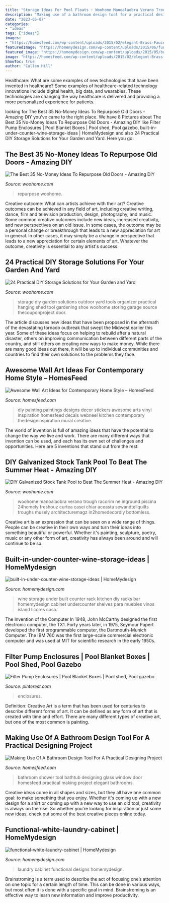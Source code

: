 ```yaml
---
title: "Storage Ideas For Pool Floats : Woohome Manoalaobra Verano Trough Racorim Ne Inground Piscina 24homely Freshouz Curtea Casei Chiar Aceasta Sewandtellquilts Troughs Musely Architecturemagz In2homedecordiy Bottomless"
description: "Making use of a bathroom design tool for a practical designing project"
date: "2023-05-07"
categories:
- "ideas"
tags: ["ideas"]
images:
- "https://homesfeed.com/wp-content/uploads/2015/02/elegant-Brass-Faucet-Lighting-Idea-In-Ceiling-Window-Bathtub-Elegant-Box-square-Glass-Shower-Door-Design-Thought-Slidding-Design-Combined-With-Tile-Body-Bathtub.jpg"
featuredImage: "https://homemydesign.com/wp-content/uploads/2015/06/functional-white-laundry-cabinet.jpg"
featured_image: "https://homemydesign.com/wp-content/uploads/2015/05/built-in-under-counter-wine-storage-ideas.jpg"
image: "https://homesfeed.com/wp-content/uploads/2015/02/elegant-Brass-Faucet-Lighting-Idea-In-Ceiling-Window-Bathtub-Elegant-Box-square-Glass-Shower-Door-Design-Thought-Slidding-Design-Combined-With-Tile-Body-Bathtub.jpg"
ShowToc: true
author: "Cullen Hill"
---
```



Healthcare: What are some examples of new technologies that have been invented in healthcare?
Some examples of healthcare-related technology innovations include digital health, big data, and wearables. These technologies are changing the way healthcare is delivered and providing a more personalized experience for patients.

	

		
looking for The Best 35 No-Money Ideas To Repurpose Old Doors - Amazing DIY you've came to the right place. We have 8 Pictures about The Best 35 No-Money Ideas To Repurpose Old Doors - Amazing DIY like Filter Pump Enclosures | Pool Blanket Boxes | Pool shed, Pool gazebo, built-in-under-counter-wine-storage-ideas | HomeMydesign and also 24 Practical DIY Storage Solutions for Your Garden and Yard. Here you go:
		
    
## The Best 35 No-Money Ideas To Repurpose Old Doors - Amazing DIY

<img loading=lazy src="https://www.woohome.com/wp-content/uploads/2016/05/09-Upcycled-Vintage-Door-Beverage-Bar-Station-woohome.jpg" onerror="this.onerror=null;this.src='https://tse4.mm.bing.net/th?id=OIP.0qj6OJGVpLdZBjQLLs1O2QHaR9&amp;pid=15.1';" alt="The Best 35 No-Money Ideas To Repurpose Old Doors - Amazing DIY">

_Source: woohome.com_

>repurpose woohome. 

	

Creative outcome: What can artists achieve with their art?
Creative outcomes can be achieved in any field of art, including creative writing, dance, film and television production, design, photography, and music. Some common creative outcomes include new ideas, increased creativity, and new perspectives on an old issue. In some cases, the outcome may be a personal change or breakthrough that leads to a new appreciation for art in general. In other cases, it may simply be a change in perspective that leads to a new appreciation for certain elements of art. Whatever the outcome, creativity is essential to any artist's success.

    
## 24 Practical DIY Storage Solutions For Your Garden And Yard

<img loading=lazy src="http://www.woohome.com/wp-content/uploads/2015/07/diy-outdoor-storage-ideas-woohome-21.jpg" onerror="this.onerror=null;this.src='https://tse4.mm.bing.net/th?id=OIP.Dvn6_xD_h40PITgH4bTdDAHaK7&amp;pid=15.1';" alt="24 Practical DIY Storage Solutions for Your Garden and Yard">

_Source: woohome.com_

>storage diy garden solutions outdoor yard tools organizer practical hanging shed tool gardening shoe woohome storing garage source thecouponproject door. 

	

The article discusses new ideas that have been proposed in the aftermath of the devastating tornado outbreak that swept the Midwest earlier this year. Some of these ideas focus on helping to rebuild after a natural disaster, others on improving communication between different parts of the country, and still others on creating new ways to make money. While there are many good ideas out there, it will be up to individual communities and countries to find their own solutions to the problems they face.

    
## Awesome Wall Art Ideas For Contemporary Home Style – HomesFeed

<img loading=lazy src="https://homesfeed.com/wp-content/uploads/2015/08/Wall-art-depicting-the-birds-on-the-cage-a-set-of-dining-furniture-consisting-yellow-dining-chairs-and-dining-table.jpg" onerror="this.onerror=null;this.src='https://tse4.mm.bing.net/th?id=OIP.0i1YH02r1d8Q4EFuWP_1cAHaHc&amp;pid=15.1';" alt="Awesome Wall Art Ideas for Contemporary Home Style – HomesFeed">

_Source: homesfeed.com_

>diy painting paintings designs decor stickers awesome arts vinyl inspiration homesfeed decals webneel kitchen contemporary thedesigninspiration mural creative. 

	

The world of invention is full of amazing ideas that have the potential to change the way we live and work. There are many different ways that invention can be used, and each has its own set of challenges and opportunities. Here are 5 inventions that stand out from the rest:

    
## DIY Galvanized Stock Tank Pool To Beat The Summer Heat - Amazing DIY

<img loading=lazy src="https://www.woohome.com/wp-content/uploads/2016/06/galvanized-stock-tank-pool-ideas-woohome-10.jpg" onerror="this.onerror=null;this.src='https://tse2.mm.bing.net/th?id=OIP.-Z3Fqoz01op8RRicAVlgSgHaQq&amp;pid=15.1';" alt="DIY Galvanized Stock Tank Pool to Beat The Summer Heat - Amazing DIY">

_Source: woohome.com_

>woohome manoalaobra verano trough racorim ne inground piscina 24homely freshouz curtea casei chiar aceasta sewandtellquilts troughs musely architecturemagz in2homedecordiy bottomless. 

	

Creative art is an expression that can be seen on a wide range of things. People can be creative in their own ways and turn their ideas into something beautiful or powerful. Whether it's painting, sculpture, poetry, music or any other form of art, creativity has always been around and will continue to be so.

    
## Built-in-under-counter-wine-storage-ideas | HomeMydesign

<img loading=lazy src="https://homemydesign.com/wp-content/uploads/2015/05/built-in-under-counter-wine-storage-ideas.jpg" onerror="this.onerror=null;this.src='https://tse3.mm.bing.net/th?id=OIP.R3WwyCU-fFRGmePzaKznWgHaKL&amp;pid=15.1';" alt="built-in-under-counter-wine-storage-ideas | HomeMydesign">

_Source: homemydesign.com_

>wine storage under built counter rack kitchen diy racks bar homemydesign cabinet undercounter shelves para muebles vinos island licores casa. 

	

The Invention of the Computer
In 1948, John McCarthy designed the first electronic computer, the TX1. Forty years later, in 1975, Seymour Papert developed the first programmable computer, the Dartmouth-Munich Computer. The IBM 760 was the first large-scale commercial electronic computer and was used at MIT for scientific research in the early 1950s.

    
## Filter Pump Enclosures | Pool Blanket Boxes | Pool Shed, Pool Gazebo

<img loading=lazy src="https://i.pinimg.com/736x/89/84/5b/89845b371840000e8823fe70694b6f65.jpg" onerror="this.onerror=null;this.src='https://tse4.mm.bing.net/th?id=OIP.bpXPQwytkws4i2LPiTGmUAHaJ4&amp;pid=15.1';" alt="Filter Pump Enclosures | Pool Blanket Boxes | Pool shed, Pool gazebo">

_Source: pinterest.com_

>enclosures. 

	

Definition:
Creative Art is a term that has been used for centuries to describe different forms of art. It can be defined as any form of art that is created with time and effort. There are many different types of creative art, but one of the most common is painting.

    
## Making Use Of A Bathroom Design Tool For A Practical Designing Project

<img loading=lazy src="https://homesfeed.com/wp-content/uploads/2015/02/elegant-Brass-Faucet-Lighting-Idea-In-Ceiling-Window-Bathtub-Elegant-Box-square-Glass-Shower-Door-Design-Thought-Slidding-Design-Combined-With-Tile-Body-Bathtub.jpg" onerror="this.onerror=null;this.src='https://tse1.mm.bing.net/th?id=OIP.RIoGmW40-ZRtepn6DZjOQAHaJ3&amp;pid=15.1';" alt="Making Use Of A Bathroom Design Tool For A Practical Designing Project">

_Source: homesfeed.com_

>bathroom shower tool bathtub designing glass window door homesfeed practical making project elegant bathrooms. 

	

Creative ideas come in all shapes and sizes, but they all have one common goal: to make something that you enjoy. Whether it's coming up with a new design for a shirt or coming up with a new way to use an old tool, creativity is always on the rise. So whether you're looking for inspiration or just some new ideas, check out some of the best creative pieces online today.

    
## Functional-white-laundry-cabinet | HomeMydesign

<img loading=lazy src="https://homemydesign.com/wp-content/uploads/2015/06/functional-white-laundry-cabinet.jpg" onerror="this.onerror=null;this.src='https://tse4.mm.bing.net/th?id=OIP.PDPpXwQ1H7phyDZ9cqJRaAHaLH&amp;pid=15.1';" alt="functional-white-laundry-cabinet | HomeMydesign">

_Source: homemydesign.com_

>laundry cabinet functional designs homemydesign. 

	

Brainstroming is a term used to describe the act of focusing one’s attention on one topic for a certain length of time. This can be done in various ways, but most often it is done with a specific goal in mind. Brainstroming is an effective way to learn new information and improve productivity.

